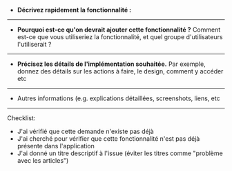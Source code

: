 - **Décrivez rapidement la fonctionnalité :**

---

- **Pourquoi est-ce qu'on devrait ajouter cette fonctionnalité ?** Comment est-ce que vous utiliseriez la fonctionnalité, et quel groupe d'utilisateurs l'utiliserait ?

---

- **Précisez les détails de l'implémentation souhaitée.** Par exemple, donnez des détails sur les actions à faire, le design, comment y accéder etc

---

- Autres informations (e.g. explications détaillées, screenshots, liens, etc

---

Checklist:

- J'ai vérifié que cette demande n'existe pas déjà
- J'ai cherché pour vérifier que cette fonctionnalité n'est pas déjà présente dans l'application
- J'ai donné un titre descriptif à l'issue (éviter les titres comme "problème avec les articles")
